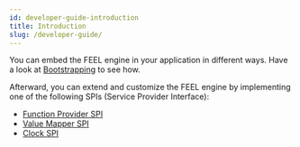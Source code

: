 ```yaml
---
id: developer-guide-introduction
title: Introduction
slug: /developer-guide/
---
```


You can embed the FEEL engine in your application in different ways. Have a look
at [Bootstrapping](bootstrapping.md) to see how.

Afterward, you can extend and customize the FEEL engine by implementing one of the following
SPIs (Service Provider Interface):

* [Function Provider SPI](function-provider-spi.md)
* [Value Mapper SPI](value-mapper-spi.md)
* [Clock SPI](feel-engine-clock-spi.md)
